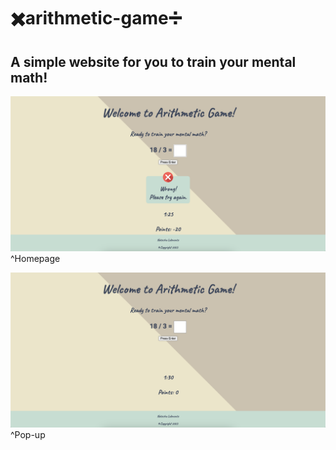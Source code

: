 # ✖️arithmetic-game➗
## A simple website for you to train your mental math!

![homepage](arithmetic_game/1.png)
^Homepage

![pop-up](arithmetic_game/2.png)
^Pop-up
